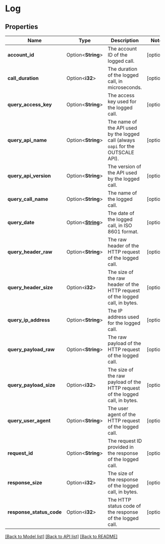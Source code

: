 # Log

## Properties

Name | Type | Description | Notes
------------ | ------------- | ------------- | -------------
**account_id** | Option<**String**> | The account ID of the logged call. | [optional]
**call_duration** | Option<**i32**> | The duration of the logged call, in microseconds. | [optional]
**query_access_key** | Option<**String**> | The access key used for the logged call. | [optional]
**query_api_name** | Option<**String**> | The name of the API used by the logged call (always `oapi` for the OUTSCALE API). | [optional]
**query_api_version** | Option<**String**> | The version of the API used by the logged call. | [optional]
**query_call_name** | Option<**String**> | The name of the logged call. | [optional]
**query_date** | Option<[**String**](string.md)> | The date of the logged call, in ISO 8601 format. | [optional]
**query_header_raw** | Option<**String**> | The raw header of the HTTP request of the logged call. | [optional]
**query_header_size** | Option<**i32**> | The size of the raw header of the HTTP request of the logged call, in bytes. | [optional]
**query_ip_address** | Option<**String**> | The IP address used for the logged call. | [optional]
**query_payload_raw** | Option<**String**> | The raw payload of the HTTP request of the logged call. | [optional]
**query_payload_size** | Option<**i32**> | The size of the raw payload of the HTTP request of the logged call, in bytes. | [optional]
**query_user_agent** | Option<**String**> | The user agent of the HTTP request of the logged call. | [optional]
**request_id** | Option<**String**> | The request ID provided in the response of the logged call. | [optional]
**response_size** | Option<**i32**> | The size of the response of the logged call, in bytes. | [optional]
**response_status_code** | Option<**i32**> | The HTTP status code of the response of the logged call. | [optional]

[[Back to Model list]](../README.md#documentation-for-models) [[Back to API list]](../README.md#documentation-for-api-endpoints) [[Back to README]](../README.md)


